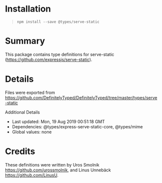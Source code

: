 # Installation
> `npm install --save @types/serve-static`

# Summary
This package contains type definitions for serve-static (https://github.com/expressjs/serve-static).

# Details
Files were exported from https://github.com/DefinitelyTyped/DefinitelyTyped/tree/master/types/serve-static

Additional Details
 * Last updated: Mon, 19 Aug 2019 00:51:18 GMT
 * Dependencies: @types/express-serve-static-core, @types/mime
 * Global values: none

# Credits
These definitions were written by Uros Smolnik <https://github.com/urossmolnik>, and Linus Unnebäck <https://github.com/LinusU>.
